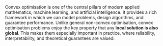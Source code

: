 Convex optimisation is one of the central pillars of modern applied mathematics, machine learning, and artificial intelligence. It provides a rich framework in which we can model problems, design algorithms, and guarantee performance. Unlike general non-convex optimisation, convex optimisation problems enjoy the key property that any **local solution is also global**. This makes them especially important in practice, where reliability, interpretability, and theoretical guarantees are valued.
 